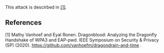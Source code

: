 This attack is descirbed in [[1]](#1).

## References
<a id="1">[1]</a> 
Mathy Vanhoef and Eyal Ronen. 
Dragonblood: Analyzing the Dragonfly Handshake of WPA3 and EAP-pwd.
IEEE Symposium on Security & Privacy (SP) (2020).
https://github.com/vanhoefm/dragondrain-and-time .
